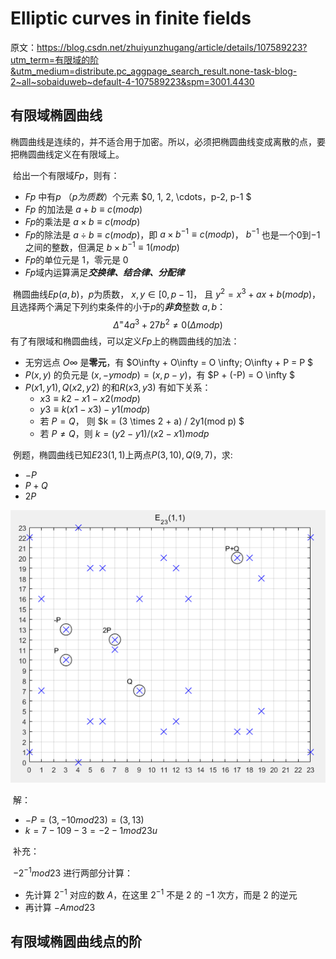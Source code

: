 # Elliptic curves in finite fields

原文：https://blog.csdn.net/zhuiyunzhugang/article/details/107589223?utm_term=有限域的阶&utm_medium=distribute.pc_aggpage_search_result.none-task-blog-2~all~sobaiduweb~default-4-107589223&spm=3001.4430



## 有限域椭圆曲线

​        椭圆曲线是连续的，并不适合用于加密。所以，必须把椭圆曲线变成离散的点，要把椭圆曲线定义在有限域上。

​        给出一个有限域$Fp$，则有：

* $Fp$ 中有$p$ （$p为质数$）个元素 $0, 1, 2, \cdots，p-2, p-1 $
* $Fp$ 的加法是 $a + b \equiv c (mod p)$
* $Fp$的乘法是 $a \times b \equiv c (mod p)$
* $Fp$的除法是 $a {\div} b \equiv c (mod p)$，即 $a \times b^{-1} \equiv c (mod p)$， $b^{-1}$ 也是一个$0$到$-1$之间的整数，但满足 $b \times b^{-1} \equiv 1 (mod p)$
* $Fp$的单位元是 $1$，零元是 $0$
* $Fp$域内运算满足***交换律、结合律、分配律***



​        椭圆曲线$Ep(a,b)$，$p$为质数， $x,y \in [0, p-1]$， 且 $y^2 = x^3 + ax + b(mod p)$， 且选择两个满足下列约束条件的小于$p$的***非负***整数 $a, b$：
$$
\Delta ^= 4a^3 + 27b^2 \ne 0 (\Delta mod p)
$$
​         有了有限域和椭圆曲线，可以定义$Fp$上的椭圆曲线的加法：

* 无穷远点 $O\infty$ 是**零元**，有 $O\infty + O\infty = O \infty; O\infty  + P = P $
* $P(x,y)$ 的负元是 $(x, -y mod p) = (x, p-y)$，有 $P + (-P) = O \infty $
* $P(x1,y1), Q(x2,y2)$ 的和$R(x3,y3)$ 有如下关系：
  * $x3 \equiv k2 - x1 - x2(mod p)$
  * $y3 \equiv k(x1 - x3) - y1 (mod p)$
  * 若 $P = Q$， 则 $k = (3 \times 2 + a) / 2y1(mod p) $
  * 若 $P\ne Q$，则 $k = (y2 - y1)/(x2 - x1) mod p$



​        例题，椭圆曲线已知$E23(1,1)$上两点$P(3,10), Q(9,7)$，求:

* $-P$
* $P + Q$
* $2P$

![1](./images/Elliptic_curves_in_finite_fields/1.png)

​        解：

* $-P = (3, -10mod23) = (3, 13)$
* $k = 7 - 109 -3 = -2 - 1 mod 23u$



​        补充：

​        $-2^{-1} mod 23$ 进行两部分计算：

* 先计算 $2^{-1}$ 对应的数 $A$，在这里 $2^{-1}$ 不是 $2$ 的 $-1$ 次方，而是 $2$ 的逆元
* 再计算 $-A mod 23$



## 有限域椭圆曲线点的阶

